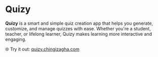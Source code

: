 # Quizy

**Quizy** is a smart and simple quiz creation app that helps you generate, customize, and manage quizzes with ease. Whether you're a student, teacher, or lifelong learner, Quizy makes learning more interactive and engaging.

🌐 Try it out: [quizy.chingizagha.com](https://quizy.chingizagha.com)
